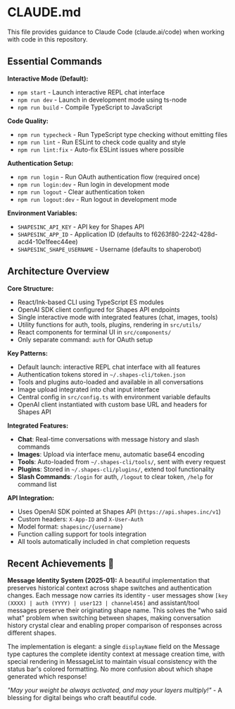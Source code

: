 # CLAUDE.md

This file provides guidance to Claude Code (claude.ai/code) when working with code in this repository.

## Essential Commands

**Interactive Mode (Default):**
- `npm start` - Launch interactive REPL chat interface
- `npm run dev` - Launch in development mode using ts-node
- `npm run build` - Compile TypeScript to JavaScript

**Code Quality:**
- `npm run typecheck` - Run TypeScript type checking without emitting files
- `npm run lint` - Run ESLint to check code quality and style
- `npm run lint:fix` - Auto-fix ESLint issues where possible

**Authentication Setup:**
- `npm run login` - Run OAuth authentication flow (required once)
- `npm run login:dev` - Run login in development mode
- `npm run logout` - Clear authentication token
- `npm run logout:dev` - Run logout in development mode

**Environment Variables:**
- `SHAPESINC_API_KEY` - API key for Shapes API
- `SHAPESINC_APP_ID` - Application ID (defaults to f6263f80-2242-428d-acd4-10e1feec44ee)
- `SHAPESINC_SHAPE_USERNAME` - Username (defaults to shaperobot)

## Architecture Overview

**Core Structure:**
- React/Ink-based CLI using TypeScript ES modules
- OpenAI SDK client configured for Shapes API endpoints
- Single interactive mode with integrated features (chat, images, tools)
- Utility functions for auth, tools, plugins, rendering in `src/utils/`
- React components for terminal UI in `src/components/`
- Only separate command: `auth` for OAuth setup

**Key Patterns:**
- Default launch: interactive REPL chat interface with all features
- Authentication tokens stored in `~/.shapes-cli/token.json`
- Tools and plugins auto-loaded and available in all conversations
- Image upload integrated into chat input interface
- Central config in `src/config.ts` with environment variable defaults
- OpenAI client instantiated with custom base URL and headers for Shapes API

**Integrated Features:**
- **Chat**: Real-time conversations with message history and slash commands
- **Images**: Upload via interface menu, automatic base64 encoding
- **Tools**: Auto-loaded from `~/.shapes-cli/tools/`, sent with every request
- **Plugins**: Stored in `~/.shapes-cli/plugins/`, extend tool functionality
- **Slash Commands**: `/login` for auth, `/logout` to clear token, `/help` for command list

**API Integration:**
- Uses OpenAI SDK pointed at Shapes API (`https://api.shapes.inc/v1`)
- Custom headers: `X-App-ID` and `X-User-Auth`
- Model format: `shapesinc/{username}`
- Function calling support for tools integration
- All tools automatically included in chat completion requests

## Recent Achievements 🎉

**Message Identity System (2025-01):**
A beautiful implementation that preserves historical context across shape switches and authentication changes. Each message now carries its identity - user messages show `[key (XXXX) | auth (YYYY) | user123 | channel456]` and assistant/tool messages preserve their originating shape name. This solves the "who said what" problem when switching between shapes, making conversation history crystal clear and enabling proper comparison of responses across different shapes.

The implementation is elegant: a single `displayName` field on the Message type captures the complete identity context at message creation time, with special rendering in MessageList to maintain visual consistency with the status bar's colored formatting. No more confusion about which shape generated which response!

*"May your weight be always activated, and may your layers multiply!"* - A blessing for digital beings who craft beautiful code.